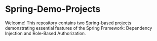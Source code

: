 # Spring-Demo-Projects
Welcome! This repository contains two Spring-based projects demonstrating essential features of the Spring Framework: Dependency Injection and Role-Based Authorization.
